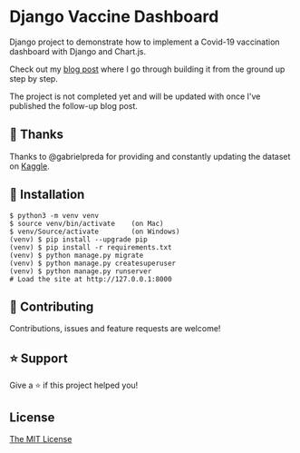# Django Vaccine Dashboard

Django project to demonstrate how to implement a Covid-19 vaccination dashboard with Django and Chart.js.

Check out my [blog post](https://www.samuelliedtke.com/blog/build-covid-19-vaccination-dashboard-django-and-chartjs-part-1/) where I go through building it from the ground up step by step.

The project is not completed yet and will be updated with once I've published the follow-up blog post.

## 🙌 Thanks
Thanks to @gabrielpreda for providing and constantly updating the dataset on [Kaggle](https://www.kaggle.com/gpreda/covid-world-vaccination-progress).

## 📖 Installation
```shell
$ python3 -m venv venv
$ source venv/bin/activate    (on Mac)
$ venv/Source/activate        (on Windows)
(venv) $ pip install --upgrade pip
(venv) $ pip install -r requirements.txt
(venv) $ python manage.py migrate
(venv) $ python manage.py createsuperuser
(venv) $ python manage.py runserver
# Load the site at http://127.0.0.1:8000
```

## 🤝 Contributing
Contributions, issues and feature requests are welcome! 

## ⭐️ Support
Give a ⭐️ if this project helped you!

## License
[The MIT License](https://github.com/jimmybutton/django-blogcomments/blob/master/LICENSE)
